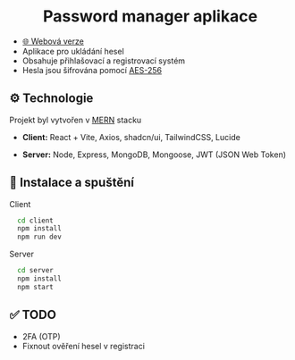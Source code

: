 
<h1 align="center">Password manager aplikace</h1>
<ul>
  <li><a href="https://app-62zq.onrender.com/">🌐 Webová verze</a></li>
  <li>Aplikace pro ukládání hesel</li>
  <li>Obsahuje přihlašovací a registrovací systém</li>
  <li>Hesla jsou šifrována pomocí <a href="https://cs.wikipedia.org/wiki/Advanced_Encryption_Standard">AES-256</a></li>
</ul>

## ⚙️ Technologie

<p>Projekt byl vytvořen v <a href="https://www.mongodb.com/resources/languages/mern-stack">MERN</a> stacku</p>

- **Client:** React + Vite, Axios, shadcn/ui, TailwindCSS, Lucide

- **Server:** Node, Express, MongoDB, Mongoose, JWT (JSON Web Token)

## 🚀 Instalace a spuštění

Client

```bash
  cd client
  npm install
  npm run dev
```
Server

```bash
  cd server
  npm install
  npm start
```
## ✅ TODO

- 2FA (OTP)
- Fixnout ověření hesel v registraci
